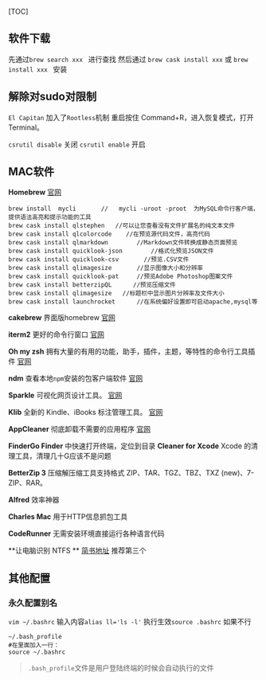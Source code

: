 
[TOC]

   
## 软件下载

先通过`brew search xxx `  进行查找  然后通过 `brew cask install xxx`  或 `brew install xxx ` 安装
    
## 解除对sudo对限制
`El Capitan` 加入了`Rootless`机制
重启按住 Command+R，进入恢复模式，打开Terminal。

`csrutil disable`   关闭
`csrutil enable`    开启


## MAC软件
**Homebrew**
[官网](https://brew.sh/index_zh-cn.html)

```
brew install  mycli       //   mycli -uroot -proot  为MySQL命令行客户端，提供语法高亮和提示功能的工具
brew cask install qlstephen   //可以让您查看没有文件扩展名的纯文本文件
brew cask install qlcolorcode    //在预览源代码文件，高亮代码
brew cask install qlmarkdown		//Markdown文件转换成静态页面预览
brew cask install quicklook-json  		//格式化预览JSON文件
brew cask install quicklook-csv       //预览.CSV文件
brew cask install qlimagesize		//显示图像大小和分辨率
brew cask install quicklook-pat		//预览Adobe Photoshop图案文件
brew cask install betterzipQL      //预览压缩文件
brew cask install qlimagesize   //标题栏中显示图片分辨率及文件大小
brew cask install launchrocket      //在系统偏好设置即可启动apache,mysql等
```


**cakebrew**  界面版homebrew	[官网](https://www.cakebrew.com/)


**iterm2**    更好的命令行窗口	[官网](http://www.iterm2.com/)

**Oh my zsh**    拥有大量的有用的功能，助手，插件，主题，等特性的命令行工具插件	 [官网](http://ohmyz.sh/) 


**ndm**    查看本地`npm`安装的包客户端软件 [官网](https://720kb.github.io/ndm/)

**Sparkle**    可视化网页设计工具。	 [官网](https://sparkleapp.com/)  

**Klib**   全新的 Kindle、iBooks 标注管理工具。  [官网](http://klib.me/cn/)

**AppCleaner**  彻底卸载不需要的应用程序 [官网](http://freemacsoft.net/appcleaner/)

**FinderGo Finder** 中快速打开终端，定位到目录
**Cleaner for Xcode**  Xcode 的清理工具，清理几十G应该不是问题

**BetterZip 3**     压缩解压缩工具支持格式 ZIP、TAR、TGZ、TBZ、TXZ (new)、7-ZIP、RAR。

**Alfred**   效率神器

**Charles Mac**   用于HTTP信息抓包工具

**CodeRunner**   无需安装环境直接运行各种语言代码

**让电脑识别 NTFS **  [简书地址](https://www.jianshu.com/p/6abf7946f56b) 推荐第三个

## 其他配置
### 永久配置别名
`vim ~/.bashrc`
输入内容`alias ll='ls -l'`
执行生效`source .bashrc`
如果不行
```
~/.bash_profile
#在里面加入一行：
source ~/.bashrc
```
>`.bash_profile`文件是用户登陆终端的时候会自动执行的文件

